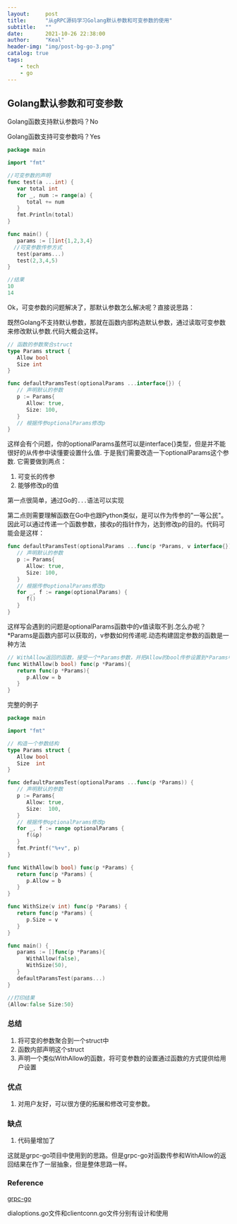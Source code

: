```yaml
---
layout:     post
title:      "从gRPC源码学习Golang默认参数和可变参数的使用"
subtitle:   ""
date:       2021-10-26 22:38:00
author:     "Keal"
header-img: "img/post-bg-go-3.png"
catalog: true
tags:
    - tech
    - go
---
```


## Golang默认参数和可变参数

Golang函数支持默认参数吗？No

Golang函数支持可变参数吗？Yes

```go
package main

import "fmt"

//可变参数的声明
func test(a ...int) {
   var total int
   for _, num := range(a) {
      total += num
   }
   fmt.Println(total)
}

func main() {
   params := []int{1,2,3,4}
  //可变参数传参方式
   test(params...)
   test(2,3,4,5)
}

//结果
10
14

```

Ok，可变参数的问题解决了，那默认参数怎么解决呢？直接说思路：

既然Golang不支持默认参数，那就在函数内部构造默认参数，通过读取可变参数来修改默认参数.代码大概会这样。

```go
// 函数的参数聚合struct
type Params struct {
   Allow bool
   Size int
}

func defaultParamsTest(optionalParams ...interface{}) {
   // 声明默认的参数
   p := Params{
      Allow: true,
      Size: 100,
   }
   // 根据传参optionalParams修改p
}
```

这样会有个问题，你的optionalParams虽然可以是interface{}类型，但是并不能很好的从传参中读懂要设置什么值. 于是我们需要改造一下optionalParams这个参数. 它需要做到两点：

1. 可变长的传参
2. 能够修改p的值

第一点很简单，通过Go的`...`语法可以实现

第二点则需要理解函数在Go中也跟Python类似，是可以作为传参的"一等公民"。因此可以通过传递一个函数参数，接收p的指针作为，达到修改p的目的。代码可能会是这样：

```go
func defaultParamsTest(optionalParams ...func(p *Params, v interface{})) {
   // 声明默认的参数
   p := Params{
      Allow: true,
      Size: 100,
   }
   // 根据传参optionalParams修改p
   for _, f := range(optionalParams) {
      f()
   }
}
```

这样写会遇到的问题是optionalParams函数中的v值读取不到.怎么办呢？*Params是函数内部可以获取的，v参数如何传递呢.动态构建固定参数的函数是一种方法

```go
// WithAllow返回的函数，接受一个*Params参数，并把Allow的bool传参设置到*Params中
func WithAllow(b bool) func(p *Params){
   return func(p *Params){
      p.Allow = b
   }
}
```

完整的例子

```go
package main

import "fmt"

// 构造一个参数结构
type Params struct {
   Allow bool
   Size  int
}

func defaultParamsTest(optionalParams ...func(p *Params)) {
   // 声明默认的参数
   p := Params{
      Allow: true,
      Size:  100,
   }
   // 根据传参optionalParams修改p
   for _, f := range optionalParams {
      f(&p)
   }
   fmt.Printf("%+v", p)
}

func WithAllow(b bool) func(p *Params) {
   return func(p *Params) {
      p.Allow = b
   }
}

func WithSize(v int) func(p *Params) {
   return func(p *Params) {
      p.Size = v
   }
}

func main() {
   params := []func(p *Params){
      WithAllow(false),
      WithSize(50),
   }
   defaultParamsTest(params...)
}

//打印结果
{Allow:false Size:50}
```

### 总结

1. 将可变的参数聚合到一个struct中
2. 函数内部声明这个struct
3. 声明一个类似WithAllow的函数，将可变参数的设置通过函数的方式提供给用户设置

### 优点

1. 对用户友好，可以很方便的拓展和修改可变参数。

### 缺点

1. 代码量增加了

这就是grpc-go项目中使用到的思路。但是grpc-go对函数传参和WithAllow的返回结果在作了一层抽象，但是整体思路一样。



### Reference

[grpc-go](https://github.com/grpc/grpc-go)

dialoptions.go文件和clientconn.go文件分别有设计和使用

